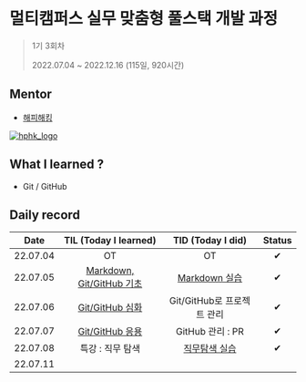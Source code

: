 # 멀티캠퍼스 실무 맞춤형 풀스택 개발 과정 

> 1기 3회차
>
> 2022.07.04 ~ 2022.12.16 (115일, 920시간)





## Mentor

- [해피해킹](https://www.hphk.kr/)

[![hphk_logo](README.assets/hphk_logo.png)](https://www.hphk.kr/)





## What I learned ?

- Git / GitHub





## Daily record

|   Date   |             TIL (Today I learned)              |                      TID (Today I did)                       | Status |
| :------: | :--------------------------------------------: | :----------------------------------------------------------: | :----: |
| 22.07.04 |                       OT                       |                              OT                              |   ✔    |
| 22.07.05 | [Markdown, Git/GitHub 기초](./TIL/TIL_0705.md) |         [Markdown 실습](./TID/markdown_practice.md)          |   ✔    |
| 22.07.06 |      [Git/GitHub 심화](./TIL/TIL_0706.md)      |                  Git/GitHub로 프로젝트 관리                  |   ✔    |
| 22.07.07 |      [Git/GitHub 응용](./TIL/TIL_0707.md)      |                       GitHub 관리 : PR                       |   ✔    |
| 22.07.08 |                특강 : 직무 탐색                | [직무탐색 실습](https://github.com/techtaek54/job-research/blob/master/reserach.md) |   ✔    |
| 22.07.11 |                                                |                                                              |        |


